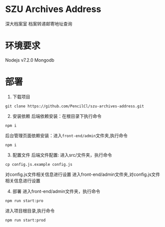 # SZU Archives Address
深大档案室 档案转递邮寄地址查询

# 环境要求
Nodejs v7.2.0
Mongodb

# 部署
1. 下载项目
```
git clone https://github.com/PencilCl/szu-archives-address.git
```
2. 安装依赖
后端依赖安装：在根目录下执行命令
```
npm i
```
后台管理页面依赖安装：进入`front-end/admin`文件夹,执行命令
```
npm i
```
3. 配置文件
后端文件配置:
进入src/文件夹，执行命令
```
cp config.js.example config.js
```
对config.js文件相关信息进行设置
进入front-end/admin文件夹,对config.js文件相关信息进行设置

4. 部署
进入front-end/admin文件夹，执行命令
```
npm run start:pro
```
进入项目根目录,执行命令
```
npm run start:prod
```
